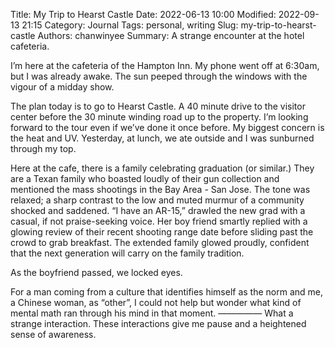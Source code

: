 Title: My Trip to Hearst Castle
Date: 2022-06-13 10:00
Modified: 2022-09-13 21:15
Category: Journal
Tags: personal, writing
Slug: my-trip-to-hearst-castle
Authors: chanwinyee
Summary: A strange encounter at the hotel cafeteria.

I’m here at the cafeteria of the Hampton Inn. My phone went off at 6:30am, but I was already awake. The sun peeped through the windows with the vigour of a midday show.

The plan today is to go to Hearst Castle. A 40 minute drive to the visitor center before the 30 minute winding road up to the property. I’m looking forward to the tour even if we’ve done it once before. My biggest concern is the heat and UV. Yesterday, at lunch, we ate outside and I was sunburned through my top. 

Here at the cafe, there is a family celebrating graduation (or similar.) They are a Texan family who boasted loudly of their gun collection and mentioned the mass shootings in the Bay Area - San Jose. The tone was relaxed; a sharp contrast to the low and muted murmur of a community shocked and saddened. “I have an AR-15,” drawled the new grad with a casual, if not praise-seeking voice. Her boy friend smartly replied with a glowing review of their recent shooting range date before sliding past the crowd to grab breakfast. The extended family glowed proudly, confident that the next generation will carry on the family tradition.

As the boyfriend passed, we locked eyes. 

For a man coming from a culture that identifies himself as the norm and me, a Chinese woman, as “other”, I could not help but wonder what kind of mental math ran through his mind in that moment. 
—————
What a strange interaction. These interactions give me pause and a heightened sense of awareness.